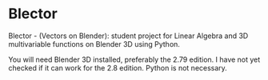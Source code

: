 # Blector
Blector - (Vectors on Blender): student project for Linear Algebra and 3D multivariable functions on Blender 3D using Python.

You will need Blender 3D installed, preferably the 2.79 edition. I have not yet checked if it can work for the 2.8 edition. Python is not necessary.
